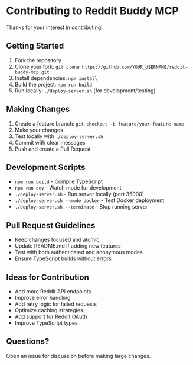 # Contributing to Reddit Buddy MCP

Thanks for your interest in contributing!

## Getting Started

1. Fork the repository
2. Clone your fork: `git clone https://github.com/YOUR_USERNAME/reddit-buddy-mcp.git`
3. Install dependencies: `npm install`
4. Build the project: `npm run build`
5. Run locally: `./deploy-server.sh` (for development/testing)

## Making Changes

1. Create a feature branch: `git checkout -b feature/your-feature-name`
2. Make your changes
3. Test locally with `./deploy-server.sh`
4. Commit with clear messages
5. Push and create a Pull Request

## Development Scripts

- `npm run build` - Compile TypeScript
- `npm run dev` - Watch mode for development
- `./deploy-server.sh` - Run server locally (port 35000)
- `./deploy-server.sh --mode docker` - Test Docker deployment
- `./deploy-server.sh --terminate` - Stop running server

## Pull Request Guidelines

- Keep changes focused and atomic
- Update README.md if adding new features
- Test with both authenticated and anonymous modes
- Ensure TypeScript builds without errors

## Ideas for Contribution

- Add more Reddit API endpoints
- Improve error handling
- Add retry logic for failed requests
- Optimize caching strategies
- Add support for Reddit OAuth
- Improve TypeScript types

## Questions?

Open an issue for discussion before making large changes.